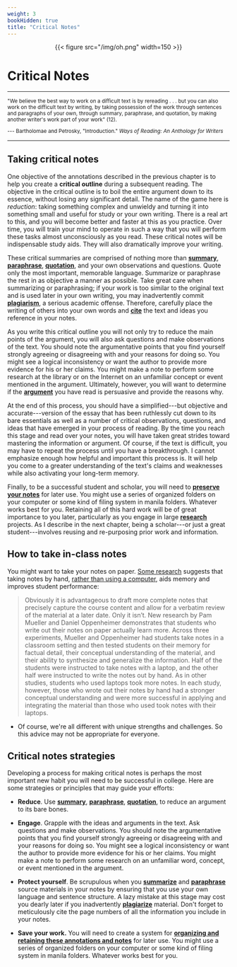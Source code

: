 ```yaml
---
weight: 3
bookHidden: true
title: "Critical Notes"
---
```


<div style="text-align:center">{{< figure src="/img/oh.png" width=150 >}}</div>

# Critical Notes

---
  <small>

"We believe the best way to work on a difficult text is by rereading
. . . but you can also work on the difficult text by writing, by
taking possession of the work through sentences and paragraphs of your
own, through summary, paraphrase, and quotation, by making another
writer's work part of your work" (12).

--- Bartholomae and Petrosky, "Introduction." *Ways of Reading: An Anthology for Writers*

  </small>

---

## Taking critical notes


One objective of the annotations described in the previous chapter is to
help you create a **critical outline** during a subsequent reading. The
objective in the critical outline is to boil the entire argument down to
its essence, without losing any significant detail. The name of the game
here is *reduction*: taking something complex and unwieldy and turning it
into something small and useful for study or your own writing. There is
a real art to this, and you will become better and faster at this as you
practice. Over time, you will train your mind to operate in such a way
that you will perform these tasks almost unconsciously as you read.
These critical notes will be indispensable study aids. They will also
dramatically improve your writing.

These critical summaries are comprised of nothing more than [**summary**](/resources/open-handbook/chapter-8), [**paraphrase**](/resources/open-handbook/chapter-8), [**quotation**](/resources/open-handbook/chapter-8), and your own observations and questions. Quote only the most important, memorable language.
Summarize or paraphrase the rest in as objective a manner as possible.
Take great care when summarizing or paraphrasing; if your work is too
similar to the original text and is used later in your own writing, you
may inadvertently commit [**plagiarism**](/resources/open-handbook/chapter-10), a serious academic offense.
Therefore, carefully place the writing of others into your own words and
[**cite**](/resources/open-handbook/chapter-11) the text and ideas you reference in your notes.

As you write this critical outline you will not only try to reduce the
main points of the argument, you will also ask questions and make
observations of the text. You should note the argumentative points that
you find yourself strongly agreeing or disagreeing with and your reasons
for doing so. You might see a logical inconsistency or want the author
to provide more evidence for his or her claims. You might make a note to
perform some research at the library or on the Internet on an unfamiliar
concept or event mentioned in the argument. Ultimately, however, you
will want to determine if the [**argument**](/resources/open-handbook/chapter-6) you have read is persuasive and
provide the reasons why.

At the end of this process, you should have a simplified---but objective
and accurate---version of the essay that has been ruthlessly cut down to
its bare essentials as well as a number of critical observations,
questions, and ideas that have emerged in your process of reading. By
the time you reach this stage and read over your notes, you will have
taken great strides toward mastering the information or argument. Of
course, if the text is difficult, you may have to repeat the process
until you have a breakthrough. I cannot emphasize enough how helpful and
important this process is. It will help you come to a greater
understanding of the text's claims and weaknesses while also activating
your long-term memory.

Finally, to be a successful student and scholar, you will need to
[**preserve your notes**](/resources/open-handbook/chapter-4/) for later use. You might use a series of organized
folders on your computer or some kind of filing system in manila
folders. Whatever works best for you. Retaining all of this hard work
will be of great importance to you later, particularly as you engage in
large [**research**](/resources/open-handbook/chapter-12) projects. As I describe in the next chapter,
being a scholar---or just a great student---involves reusing and re-purposing
prior work and information.

## How to take in-class notes

You might want to take your notes on paper. [Some research](https://sites.udel.edu/victorp/files/2010/11/Psychological-Science-2014-Mueller-0956797614524581-1u0h0yu.pdf) suggests that taking notes by hand, [rather than using a computer](https://www.scientificamerican.com/article/a-learning-secret-don-t-take-notes-with-a-laptop/), aids memory and improves student performance:

>Obviously it is advantageous to draft more complete notes that precisely capture the course content and allow for a verbatim review of the material at a later date.  Only it isn’t.  New research by Pam Mueller and Daniel Oppenheimer demonstrates that students who write out their notes on paper actually learn more.  Across three experiments, Mueller and Oppenheimer had students take notes in a classroom setting and then tested students on their memory for factual detail, their conceptual understanding of the material, and their ability to synthesize and generalize the information.  Half of the students were instructed to take notes with a laptop, and the other half were instructed to write the notes out by hand.  As in other studies, students who used laptops took more notes.  In each study, however, those who wrote out their notes by hand had a stronger conceptual understanding and were more successful in applying and integrating the material than those who used took notes with their laptops.

- Of course, we're all different with unique strengths and challenges. So this advice may not be appropriate for everyone.

## Critical notes strategies

Developing a process for making critical notes is perhaps the most
important new habit you will need to be successful in college. Here are
some strategies or principles that may guide your efforts:

-   **Reduce**. Use [**summary**](/resources/open-handbook/chapter-8), [**paraphrase**](/resources/open-handbook/chapter-8), [**quotation**](/resources/open-handbook/chapter-8), to reduce an argument to its bare bones.

-   **Engage**. Grapple with the ideas and arguments in the text. Ask
    questions and make observations. You should note the argumentative
    points that you find yourself strongly agreeing or disagreeing with
    and your reasons for doing so. You might see a logical inconsistency
    or want the author to provide more evidence for his or her claims.
    You might make a note to perform some research on an unfamiliar
    word, concept, or event mentioned in the argument.

-   **Protect yourself**. Be scrupulous when you [**summarize**](/resources/open-handbook/chapter-8) and [**paraphrase**](/resources/open-handbook/chapter-8) source materials in your notes by ensuring that you
    use your own language and sentence structure. A lazy mistake at this
    stage may cost you dearly later if you inadvertently [**plagiarize**](/resources/open-handbook/chapter-10)
    material. Don't forget to meticulously cite the page numbers of all
    the information you include in your notes.

-   **Save your work.** You will need to create a system for [**organizing and retaining these annotations and notes**](/resources/open-handbook/chapter-4) for
    later use. You might use a series of organized folders on your
    computer or some kind of filing system in manila folders. Whatever
    works best for you.

